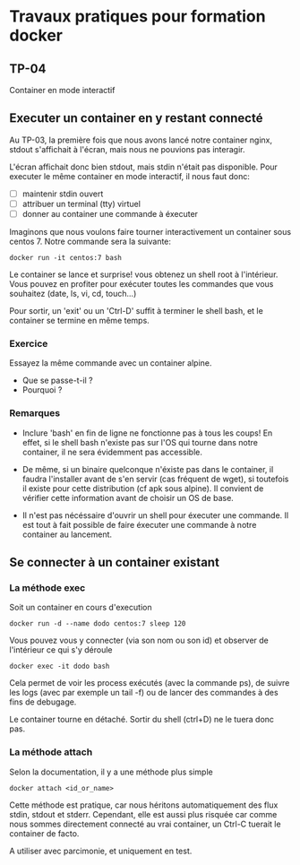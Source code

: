 # Travaux pratiques pour formation docker

## TP-04
Container en mode interactif


## Executer un container en y restant connecté
Au TP-03, la première fois que nous avons lancé notre container nginx, stdout s'affichait à l'écran, mais nous ne pouvions pas interagir.

L'écran affichait donc bien stdout, mais stdin n'était pas disponible. Pour executer le même container en mode interactif, il nous faut donc:

- [ ] maintenir stdin ouvert
- [ ] attribuer un terminal (tty) virtuel
- [ ] donner au container une commande à éxecuter

Imaginons que nous voulons faire tourner interactivement un container sous centos 7. 
Notre commande sera la suivante:
```
docker run -it centos:7 bash
```

Le container se lance et surprise! vous obtenez un shell root à l'intérieur. Vous pouvez en profiter pour exécuter toutes les commandes que vous souhaitez (date, ls, vi, cd, touch...)

Pour sortir, un 'exit' ou un 'Ctrl-D' suffit à terminer le shell bash, et le container se termine en même temps.

### Exercice

Essayez la même commande avec un container alpine.
- Que se passe-t-il ?
- Pourquoi ?


### Remarques
- Inclure 'bash' en fin de ligne ne fonctionne pas à tous les coups! En effet, si le shell bash n'existe pas sur l'OS qui tourne dans notre container, il ne sera évidemment pas accessible.

- De même, si un binaire quelconque n'éxiste pas dans le container, il faudra l'installer avant de s'en servir (cas fréquent de wget), si toutefois il existe pour cette distribution (cf apk sous alpine). Il convient de vérifier cette information avant de choisir un OS de base.

- Il n'est pas nécéssaire d'ouvrir un shell pour éxecuter une commande. Il est tout à fait possible de faire éxecuter une commande à notre container au lancement.


## Se connecter à un container existant

### La méthode exec
Soit un container en cours d'execution
```
docker run -d --name dodo centos:7 sleep 120
```

Vous pouvez vous y connecter (via son nom ou son id) et observer de l'intérieur ce qui s'y déroule
```
docker exec -it dodo bash
```

Cela permet de voir les process exécutés (avec la commande ps), de suivre les logs (avec par exemple un tail -f) ou de lancer des commandes à des fins de debugage.

Le container tourne en détaché. Sortir du shell (ctrl+D) ne le tuera donc pas.


### La méthode attach
Selon la documentation, il y a une méthode plus simple
```
docker attach <id_or_name>
```

Cette méthode est pratique, car nous héritons automatiquement des flux stdin, stdout et stderr.
Cependant, elle est aussi plus risquée car comme nous sommes directement connecté au vrai container, un Ctrl-C tuerait le container de facto.

A utiliser avec parcimonie, et uniquement en test.